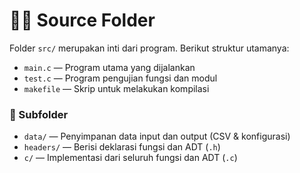 # 👨‍💻 Source Folder

Folder `src/` merupakan inti dari program. Berikut struktur utamanya:

- `main.c` — Program utama yang dijalankan
- `test.c` — Program pengujian fungsi dan modul
- `makefile` — Skrip untuk melakukan kompilasi

### 📁 Subfolder

- `data/` — Penyimpanan data input dan output (CSV & konfigurasi)
- `headers/` — Berisi deklarasi fungsi dan ADT (`.h`)
- `c/` — Implementasi dari seluruh fungsi dan ADT (`.c`)
